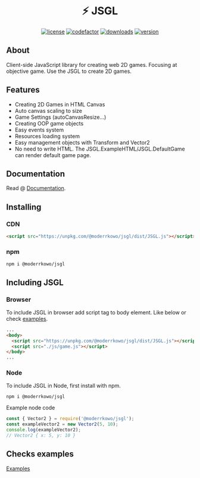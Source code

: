 <div align="center">
    <h1>⚡ JSGL</h1>
    <p>
        <a href="https://github.com/Moderrek/JSGL/blob/release/LICENSE.md"><img src="https://img.shields.io/github/license/Moderrek/JSGL" alt="license"></a>
        <a href="https://www.codefactor.io/repository/github/moderrek/jsgl"><img src="https://www.codefactor.io/repository/github/moderrek/jsgl/badge" alt="codefactor"></a>
        <a href="https://www.npmjs.com/package/@moderrkowo/jsgl"><img src="https://img.shields.io/npm/dm/@moderrkowo/jsgl" alt="downloads"></a>
        <a href="https://www.npmjs.com/package/@moderrkowo/jsgl"><img src="https://img.shields.io/npm/v/@moderrkowo/jsgl" alt="version"></a>
    </p>
</div>

## About
Client-side JavaScript library for creating web 2D games. Focusing at objective game.
Use the JSGL to create 2D games.
## Features
* Creating 2D Games in HTML Canvas
* Auto canvas scaling to size
* Game Settings (autoCanvasResize...)
* Creating OOP game objects
* Easy events system
* Resources loading system
* Easy management objects with Transform and Vector2
* No need to write HTML. The JSGL.ExampleHTML/JSGL.DefaultGame can render default game page.
## Documentation
Read @ [Documentation](https://jsglreference.pl/).
## Installing
### CDN
```html
<script src="https://unpkg.com/@moderrkowo/jsgl/dist/JSGL.js"></script>
```
### npm
```
npm i @moderrkowo/jsgl
```
## Including JSGL
### Browser
To include JSGL in browser add script tag to body element. Like below or check [examples](https://github.com/Moderrek/JSGL/tree/release/examples/).
```html
...
<body>
  <script src="https://unpkg.com/@moderrkowo/jsgl/dist/JSGL.js"></script>
  <script src="./js/game.js"></script> 
</body>
...
```
### Node
To include JSGL in Node, first install with npm.
```
npm i @moderrkowo/jsgl
```
Example node code
```js
const { Vector2 } = require('@moderrkowo/jsgl');
const exampleVector2 = new Vector2(5, 10);
console.log(exampleVector2);
// Vector2 { x: 5, y: 10 }
```
## Checks examples
[Examples](https://github.com/Moderrek/JSGL/tree/release/examples/)